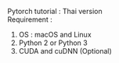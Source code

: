Pytorch tutorial : Thai version <br>
Requirement : <br>
1. OS : macOS and Linux <br>
2. Python 2 or Python 3 <br>
3. CUDA and cuDNN (Optional) <br>

